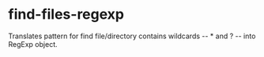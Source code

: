 # find-files-regexp
Translates pattern for find file/directory contains wildcards -- * and ? -- into RegExp object.
